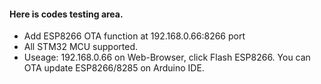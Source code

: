   
#### Here is codes testing area.    
   
  * Add ESP8266 OTA function at 192.168.0.66:8266 port     
  * All STM32 MCU supported.    
  * Useage:  192.168.0.66 on Web-Browser, click Flash ESP8266.  You can OTA update ESP8266/8285 on Arduino IDE.